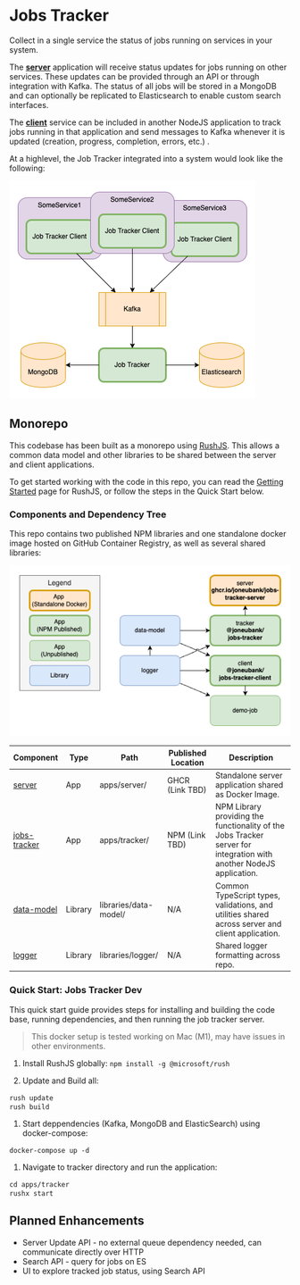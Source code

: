 # Jobs Tracker

Collect in a single service the status of jobs running on services in your system.

The **[server](apps/server)** application will receive status updates for jobs running on other services. These updates can be provided through an API or through integration with Kafka. The status of all jobs will be stored in a MongoDB and can optionally be replicated to Elasticsearch to enable custom search interfaces.

The **[client](apps/client)** service can be included in another NodeJS application to track jobs running in that application and send messages to Kafka whenever it is updated (creation, progress, completion, errors, etc.) .

At a highlevel, the Job Tracker integrated into a system would look like the following:

![Job Tracker in Service Architecture Diagram](resources/Application%20Summary.png)

## Monorepo

This codebase has been built as a monorepo using [RushJS](https://rushjs.io/). This allows a common data model and other libraries to be shared between the server and client applications.

To get started working with the code in this repo, you can read the [Getting Started](https://rushjs.io/pages/intro/get_started/) page for RushJS, or follow the steps in the Quick Start below.

### Components and Dependency Tree

This repo contains two published NPM libraries and one standalone docker image hosted on GitHub Container Registry, as well as several shared libraries:

![Job Tracker Monorepo Dependency Tree](resources/MonoRepo%20Dependency%20Tree.png)

| Component | Type | Path | Published Location | Description |
| --------- | ---- | ---- | ------------------ | ----------- |
| [server](libraries/server/) | App | apps/server/ | GHCR (Link TBD) | Standalone server application shared as Docker Image.
| [jobs-tracker](libraries/server/) | App | apps/tracker/ | NPM (Link TBD) | NPM Library providing the functionality of the Jobs Tracker server for integration with another NodeJS application.
| [data-model](libraries/data-model/) | Library | libraries/data-model/ | N/A | Common TypeScript types, validations, and utilities shared across server and client application.
| [logger](libraries/logger/)         | Library | libraries/logger/     | N/A | Shared logger formatting across repo.

### Quick Start: Jobs Tracker Dev

This quick start guide provides steps for installing and building the code base, running dependencies, and then running the job tracker server.

> This docker setup is tested working on Mac (M1), may have issues in other environments.


1. Install RushJS globally: `npm install -g @microsoft/rush`

1. Update and Build all:
```
rush update
rush build
```

1. Start deppendencies (Kafka, MongoDB and ElasticSearch) using docker-compose:
```
docker-compose up -d
```

1. Navigate to tracker directory and run the application:
```
cd apps/tracker
rushx start
```


## Planned Enhancements

- Server Update API - no external queue dependency needed, can communicate directly over HTTP
- Search API - query for jobs on ES
- UI to explore tracked job status, using Search API
